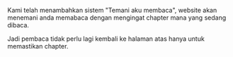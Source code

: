 Kami telah menambahkan sistem "Temani aku membaca", website akan menemani anda memabaca dengan mengingat chapter mana yang sedang dibaca.


Jadi pembaca tidak perlu lagi kembali ke halaman atas hanya untuk memastikan chapter.
